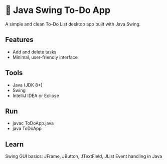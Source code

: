 # 📝 Java Swing To-Do App

A simple and clean To-Do List desktop app built with Java Swing.

##  Features
- Add and delete tasks
- Minimal, user-friendly interface


##  Tools
- Java (JDK 8+)
- Swing
- IntelliJ IDEA or Eclipse

##   Run

- javac ToDoApp.java
- java ToDoApp

## Learn

Swing GUI basics: JFrame, JButton, JTextField, JList
Event handling in Java
